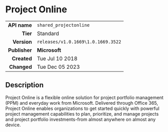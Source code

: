 # Project Online
| | |
|-:|-|
|**API name**|`shared_projectonline`|
|**Tier**|Standard|
|**Version**|`releases/v1.0.1669\1.0.1669.3522`|
|**Publisher**|**Microsoft**|
|**Created**|Tue Jul 10 2018|
|**Changed**|Tue Dec 05 2023|

## Description
Project Online is a flexible online solution for project portfolio management (PPM) and everyday work from Microsoft. Delivered through Office 365, Project Online enables organizations to get started quickly with powerful project management capabilities to plan, prioritize, and manage projects and project portfolio investments-from almost anywhere on almost any device.
